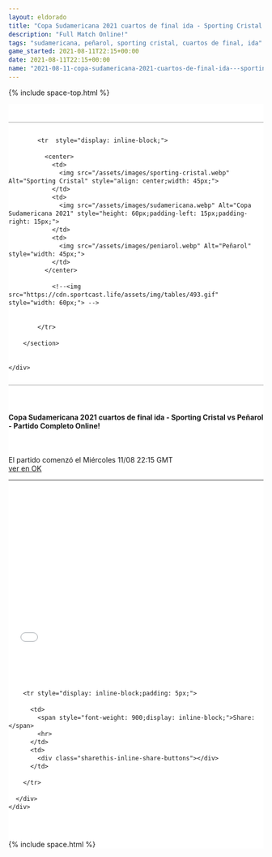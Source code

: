 ```yaml
---
layout: eldorado
title: "Copa Sudamericana 2021 cuartos de final ida - Sporting Cristal vs Peñarol - Full Match Online!"
description: "Full Match Online!"
tags: "sudamericana, peñarol, sporting cristal, cuartos de final, ida"
game_started: 2021-08-11T22:15+00:00
date: 2021-08-11T22:15+00:00
name: "2021-08-11-copa-sudamericana-2021-cuartos-de-final-ida---sporting-cristal-vs-penarol---partido-completo-online.md"
---
```


<div id="fb-root"></div>
<script async defer crossorigin="anonymous" src="https://connect.facebook.net/en_US/sdk.js#xfbml=1&version=v11.0&appId=360550859009535&autoLogAppEvents=1" nonce="GWSoBacg"></script>

  {% include space-top.html %}

<style>

  .seccion-banner {
    background-color: #e3dbdb;
    padding: 10px;
  }

  .iframe-container {
    overflow: hidden;
    /* 16:9 aspect ratio */
    padding-top: 56.25%;
    position: relative;
  }

  .iframe-container iframe {
    border: 0;
    height: 100%;
    left: 0;
    position: absolute;
    top: 0;
    width: 100%;
  }

</style>



<div class="container" style="background-color: #fff;padding-top: 35px;">


   <div class="row">
    <div class="col-sm-12" style="background: #fff;">
        <section class="section-banner" style="background: #fff;padding-top: 12px;padding-bottom: 12px;border-top: 2px solid #ccc;border-bottom: 2px solid #ccc;">  <!-- border-bottom: 2px solid #001b68; -->

            <tr  style="display: inline-block;">

              <center>
                <td>
                  <img src="/assets/images/sporting-cristal.webp" Alt="Sporting Cristal" style="align: center;width: 45px;">
                </td>
                <td>
                  <img src="/assets/images/sudamericana.webp" Alt="Copa Sudamericana 2021" style="height: 60px;padding-left: 15px;padding-right: 15px;">
                </td>
                <td>
                  <img src="/assets/images/peniarol.webp" Alt="Peñarol" style="width: 45px;">
                </td>
              </center>

                <!--<img src="https://cdn.sportcast.life/assets/img/tables/493.gif" style="width: 60px;"> -->


            </tr>

        </section>


    </div>
  </div>

  <section>
    <div class="container" style="padding-top: 35px;padding-bottom: 35px;">
      <div class="row">
        <h4>Copa Sudamericana 2021 cuartos de final ida - Sporting Cristal vs Peñarol - Partido Completo Online!</h4><br>
        <p>El partido comenzó el <span>Miércoles 11/08 22:15 GMT</span><br>
        <a href="//ok.ru/videoembed/2782967040691">ver en OK</a></p>
        <hr>
        <br><br>
        <div class="col-sm-12 iframe-container">
          <iframe src="//ok.ru/videoembed/2782967040691" allowfullscreen></iframe> <!-- <iframe width="560" height="315" src="//ok.ru/videoembed/2685580413619" frameborder="0" allow="autoplay" allowfullscreen></iframe> //ok.ru/videoembed/2683932773043 -->
        </div>
      </div>
    </div>
  </section>

<section class="container">
  <div class="row" style="padding-top: 30px;padding-bottom: 30px;">
    <div class="col-sm-12" style="background-color: #fff;">

        <tr style="display: inline-block;padding: 5px;">

          <td>
            <span style="font-weight: 900;display: inline-block;">Share: </span>
            <hr>
          </td>
          <td>
            <div class="sharethis-inline-share-buttons"></div>
          </td>

        </tr>

      </div>
    </div>
  </section>

  <div class="fb-comments" data-href="{{ post.url }}" data-width="100%" data-numposts="20"></div>

  {% include space.html %}
